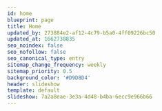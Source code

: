 ```yaml
---
id: home
blueprint: page
title: Home
updated_by: 273884e2-af12-4c79-b5a0-4ff09226bc50
updated_at: 1662738835
seo_noindex: false
seo_nofollow: false
seo_canonical_type: entry
sitemap_change_frequency: weekly
sitemap_priority: 0.5
background_color: '#D9D8D4'
header: slideshow
template: default
slideshow: 7a2a8eae-3e3a-4d48-b4ba-6ecc9e966b66
---
```

